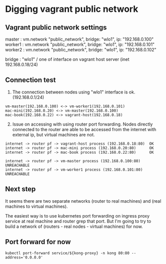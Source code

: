 # Digging vagrant public network

## Vagrant public network settings
master : vm.network "public_network", bridge: "wlo1", ip: "192.168.0.100"
worker1 : vm.network "public_network", bridge: "wlo1", ip: "192.168.0.101"
worker2 : vm.network "public_network", bridge: "wlo1", ip: "192.168.0.102"

bridge : "wlo1" / one of interface on vagrant host server (inet 192.168.0.18/24)

## Connection test

1. The connection between nodes using "wlo1" interface is ok. (192.168.0.1/24)
```
vm-master(192.168.0.100) <-> vm-worker1(192.168.0.101)
mac-mini(192.168.0.20) <-> vm-master(192.168.0.100)
mac-book(192.168.0.22) <-> vagrant-host(192.168.0.18)
```

2. Issue on accessing with using router port forwarding.
Nodes directly connected to the router are able to be accessed from the internet with external ip, but virtual machines are not.

```
internet -> router pf -> vagrant-host process (192.168.0.18:80)  OK
internet -> router pf -> mac-mini process (192.168.0.20:80)      OK
internet -> router pf -> mac-book process (192.168.0.22:80)      OK

internet -> router pf -> vm-master process (192.168.0.100:80)    UNREACHABLE
internet -> router pf -> vm-worker1 process (192.168.0.101:80)   UNREACHABLE
```

## Next step
It seems there are two separate networks (router to real machines) and (real machines to virtual machines).

The easiest way is to use kubernetes port forwarding on ingress proxy service at real machine and router grep that port.
But I'm going to try to build a network of (routers - real nodes - virtual machines) for now.

## Port forward for now
```
kubectl port-forward service/${kong-proxy} -n kong 80:80 --address='0.0.0.0'
```
